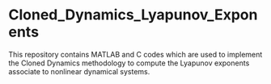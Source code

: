 # Cloned_Dynamics_Lyapunov_Exponents
This repository contains MATLAB and C codes which are used to implement the Cloned Dynamics methodology to compute the Lyapunov exponents associate to nonlinear dynamical systems.
